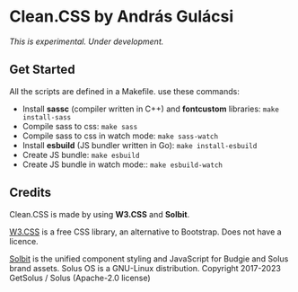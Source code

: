 # Clean.CSS by András Gulácsi

_This is experimental. Under development._

## Get Started

All the scripts are defined in a Makefile. use these commands:

- Install **sassc** (compiler written in C++) and **fontcustom** libraries: `make install-sass`
- Compile sass to css: `make sass`
- Compile sass to css in watch mode: `make sass-watch`
- Install **esbuild** (JS bundler written in Go): `make install-esbuild`
- Create JS bundle: `make esbuild`
- Create JS bundle in watch mode:: `make esbuild-watch`


## Credits

Clean.CSS is made by using **W3.CSS** and **Solbit**.

[W3.CSS](https://www.w3schools.com/w3css/) is a free CSS library, an alternative to Bootstrap.
Does not have a licence.

[Solbit](https://github.com/getsolus/solbit) is the unified component styling and JavaScript for Budgie and Solus brand assets.
Solus OS is a GNU-Linux distribution. Copyright 2017-2023 GetSolus / Solus (Apache-2.0 license)

